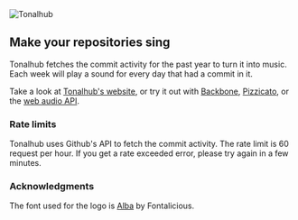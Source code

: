 <img align="center" src="https://alemangui.github.io/Tonalhub/img/logo.svg" alt="Tonalhub">

## Make your repositories sing

Tonalhub fetches the commit activity for the past year to turn it into music. Each week will play a sound for every day that had a commit in it. 

Take a look at [Tonalhub's website](https://alemangui.github.io/Tonalhub/), or try it out with [Backbone](https://alemangui.github.io/Tonalhub/?user=jashkenas&repository=backbone), [Pizzicato](https://alemangui.github.io/Tonalhub/?user=alemangui&repository=pizzicato), or the [web audio API](https://alemangui.github.io/Tonalhub/?user=webaudio&repository=web-audio-api).

### Rate limits
Tonalhub uses Github's API to fetch the commit activity. The rate limit is 60 request per hour. If you get a rate exceeded error, please try again in a few minutes.

### Acknowledgments
The font used for the logo is [Alba](http://www.fontalicious.com/project/alba/) by Fontalicious.
